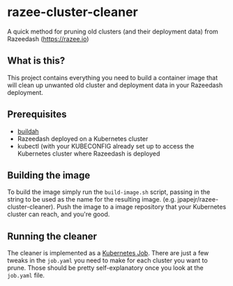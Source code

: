 # razee-cluster-cleaner
A quick method for pruning old clusters (and their deployment data) from Razeedash (https://razee.io)

## What is this?
This project contains everything you need to build a container image that will clean up unwanted old cluster and deployment data in your Razeedash deployment.

## Prerequisites
* [buildah](https://buildah.io)
* Razeedash deployed on a Kubernetes cluster
* kubectl (with your KUBECONFIG already set up to access the Kubernetes cluster where Razeedash is deployed

## Building the image
To build the image simply run the `build-image.sh` script, passing in the string to be used as the name for the resulting image. (e.g. jpapejr/razee-cluster-cleaner). Push the image to a image repository that your Kubernetes cluster can reach, and you're good. 

## Running the cleaner
The cleaner is implemented as a [Kubernetes Job](https://kubernetes.io/docs/concepts/workloads/controllers/jobs-run-to-completion/). There are just a few tweaks in the `job.yaml` you need to make for each cluster you want to prune. Those should be pretty self-explanatory once you look at the `job.yaml` file. 
